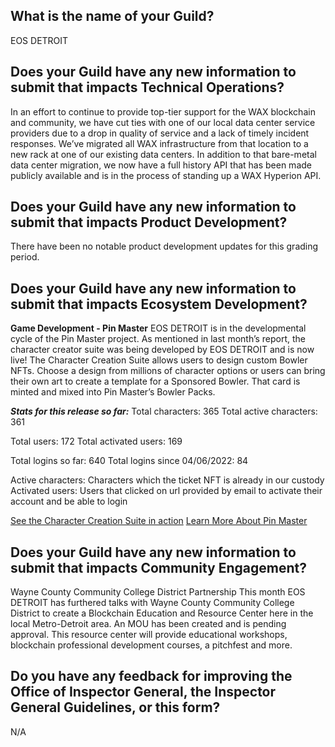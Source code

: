 ## What is the name of your Guild?

EOS DETROIT

## Does your Guild have any new information to submit that impacts Technical Operations?

In an effort to continue to provide top-tier support for the WAX blockchain and community, we have cut ties with one of our local data center service providers due to a drop in quality of service and a lack of timely incident responses. We’ve migrated all WAX infrastructure from that location to a new rack at one of our existing data centers. In addition to that bare-metal data center migration, we now have a full history API that has been made publicly available and is in the process of standing up a WAX Hyperion API.

## Does your Guild have any new information to submit that impacts Product Development?

There have been no notable product development updates for this grading period.

## Does your Guild have any new information to submit that impacts Ecosystem Development?

**Game Development - Pin Master**
EOS DETROIT is in the developmental cycle of the Pin Master project. As mentioned in last month’s report, the character creator suite was being developed by EOS DETROIT and is now live! The Character Creation Suite allows users to design custom Bowler NFTs. Choose a design from millions of character options or users can bring their own art to create a template for a Sponsored Bowler. That card is minted and mixed into  Pin Master’s Bowler Packs.

***Stats for this release so far:***
Total characters: 365
Total active characters: 361

Total users: 172
Total activated users: 169

Total logins so far: 640
Total logins since 04/06/2022: 84

Active characters: Characters which the ticket NFT is already in our custody
Activated users: Users that clicked on url provided by email to activate their account and be able to login

[See the Character Creation Suite in action](https://play.pinmaster.io/ual-login)
[Learn More About Pin Master](https://pinmaster.io/)

## Does your Guild have any new information to submit that impacts Community Engagement?

Wayne County Community College District Partnership
This month EOS DETROIT has furthered talks with Wayne County Community College District to create a Blockchain Education and Resource Center here in the local Metro-Detroit area. An MOU has been created and is pending approval. This resource center will provide educational workshops, blockchain professional development courses, a pitchfest and more.

## Do you have any feedback for improving the Office of Inspector General, the Inspector General Guidelines, or this form?

N/A
